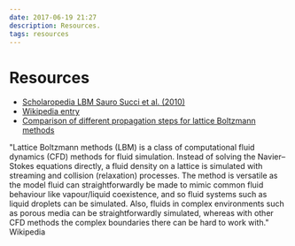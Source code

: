 ```yaml
---
date: 2017-06-19 21:27
description: Resources.
tags: resources
---
```

# Resources

* [Scholaropedia LBM Sauro Succi et al. (2010)](https://www.scholarpedia.org/article/Lattice_Boltzmann_Method)
* [Wikipedia entry](https://en.wikipedia.org/wiki/Lattice_Boltzmann_methods)
* [Comparison of different propagation steps for lattice Boltzmann methods](https://www.sciencedirect.com/science/article/pii/S0898122112003835)


"Lattice Boltzmann methods (LBM) is a class of computational fluid dynamics (CFD) methods for fluid simulation. Instead of solving the Navier–Stokes equations directly, a fluid density on a lattice is simulated with streaming and collision (relaxation) processes. The method is versatile as the model fluid can straightforwardly be made to mimic common fluid behaviour like vapour/liquid coexistence, and so fluid systems such as liquid droplets can be simulated. Also, fluids in complex environments such as porous media can be straightforwardly simulated, whereas with other CFD methods the complex boundaries there can be hard to work with." Wikipedia



